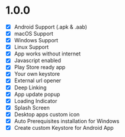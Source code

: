 # 1.0.0

- [X] Android Support (.apk & .aab)
- [X] macOS Support
- [X] Windows Support
- [X] Linux Support
- [X] App works without internet
- [X] Javascript enabled
- [X] Play Store ready app
- [X] Your own keystore
- [X] External url opener
- [X] Deep Linking
- [X] App update popup
- [X] Loading Indicator
- [X] Splash Screen
- [X] Desktop apps custom icon
- [X] Auto Prerequisites installation for Windows
- [X] Create custom Keystore for Android App
